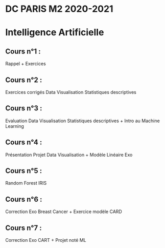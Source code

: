 # DC PARIS M2 2020-2021

# Intelligence Artificielle

## Cours n°1 :
Rappel + Exercices

## Cours n°2 :
Exercices corrigés Data Visualisation Statistiques descriptives

## Cours n°3 :
Evaluation Data Visualisation Statistiques descriptives + Intro au Machine Learning

## Cours n°4 :
Présentation Projet Data Visualisation + Modèle Linéaire Exo

## Cours n°5 :
Random Forest IRIS

## Cours n°6 :
Correction Exo Breast Cancer + Exercice modèle CARD

## Cours n°7 :
Correction Exo CART + Projet noté ML
